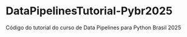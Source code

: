 # DataPipelinesTutorial-Pybr2025
Código do tutorial do curso de Data Pipelines para Python Brasil 2025
